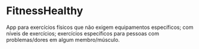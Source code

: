 # FitnessHealthy

App para exercícios físicos que não exigem equipamentos específicos; com níveis de exercícios; exercícios específicos para pessoas com problemas/dores em algum membro/músculo.
